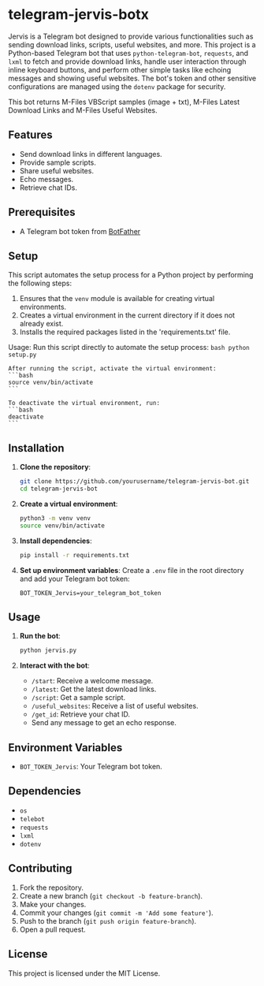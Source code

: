  # telegram-jervis-botx

Jervis is a Telegram bot designed to provide various functionalities such as sending download links, scripts, useful websites, and more. This project is a Python-based Telegram bot that uses `python-telegram-bot`, `requests`, and `lxml` to fetch and provide download links, handle user interaction through inline keyboard buttons, and perform other simple tasks like echoing messages and showing useful websites. The bot's token and other sensitive configurations are managed using the `dotenv` package for security.

This bot returns M-Files VBScript samples (image + txt), M-Files Latest Download Links and M-Files Useful Websites.


## Features

- Send download links in different languages.
- Provide sample scripts.
- Share useful websites.
- Echo messages.
- Retrieve chat IDs.


## Prerequisites

- A Telegram bot token from [BotFather](https://core.telegram.org/bots#botfather)


## Setup

This script automates the setup process for a Python project by performing the following steps:

1. Ensures that the `venv` module is available for creating virtual environments.
2. Creates a virtual environment in the current directory if it does not already exist.
3. Installs the required packages listed in the 'requirements.txt' file.

Usage:
    Run this script directly to automate the setup process:
    ```bash
    python setup.py
    ```

    After running the script, activate the virtual environment:
    ```bash
    source venv/bin/activate
    ```

    To deactivate the virtual environment, run:
    ```bash
    deactivate
    ```


## Installation

1. **Clone the repository**:
    ```sh
    git clone https://github.com/yourusername/telegram-jervis-bot.git
    cd telegram-jervis-bot
    ```

2. **Create a virtual environment**:
    ```sh
    python3 -m venv venv
    source venv/bin/activate
    ```

3. **Install dependencies**:
    ```sh
    pip install -r requirements.txt
    ```

4. **Set up environment variables**:
    Create a `.env` file in the root directory and add your Telegram bot token:
    ```env
    BOT_TOKEN_Jervis=your_telegram_bot_token
    ```


## Usage

1. **Run the bot**:
    ```sh
    python jervis.py
    ```

2. **Interact with the bot**:
    - `/start`: Receive a welcome message.
    - `/latest`: Get the latest download links.
    - `/script`: Get a sample script.
    - `/useful_websites`: Receive a list of useful websites.
    - `/get_id`: Retrieve your chat ID.
    - Send any message to get an echo response.


## Environment Variables

- `BOT_TOKEN_Jervis`: Your Telegram bot token.


## Dependencies

- `os`
- `telebot`
- `requests`
- `lxml`
- `dotenv`


## Contributing

1. Fork the repository.
2. Create a new branch (`git checkout -b feature-branch`).
3. Make your changes.
4. Commit your changes (`git commit -m 'Add some feature'`).
5. Push to the branch (`git push origin feature-branch`).
6. Open a pull request.


## License

This project is licensed under the MIT License.